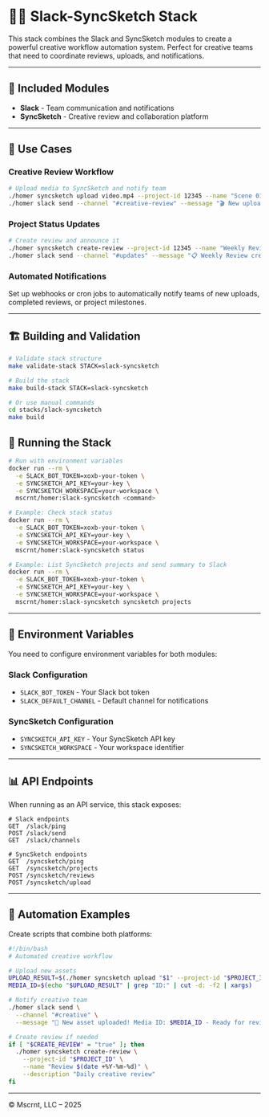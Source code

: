 # 🎨💬 Slack-SyncSketch Stack

This stack combines the Slack and SyncSketch modules to create a powerful creative workflow automation system. Perfect for creative teams that need to coordinate reviews, uploads, and notifications.

---

## 🧱 Included Modules

* **Slack** - Team communication and notifications
* **SyncSketch** - Creative review and collaboration platform

---

## 🚀 Use Cases

### Creative Review Workflow
```bash
# Upload media to SyncSketch and notify team
./homer syncsketch upload video.mp4 --project-id 12345 --name "Scene 01 Draft"
./homer slack send --channel "#creative-review" --message "🎬 New upload: Scene 01 Draft ready for review!"
```

### Project Status Updates
```bash
# Create review and announce it
./homer syncsketch create-review --project-id 12345 --name "Weekly Review" --description "Assets for client approval"
./homer slack send --channel "#updates" --message "📋 Weekly Review created - please check SyncSketch for new assets"
```

### Automated Notifications
Set up webhooks or cron jobs to automatically notify teams of new uploads, completed reviews, or project milestones.

---

## 🏗️ Building and Validation

```bash
# Validate stack structure
make validate-stack STACK=slack-syncsketch

# Build the stack
make build-stack STACK=slack-syncsketch

# Or use manual commands
cd stacks/slack-syncsketch
make build
```

## 🐳 Running the Stack

```bash
# Run with environment variables
docker run --rm \
  -e SLACK_BOT_TOKEN=xoxb-your-token \
  -e SYNCSKETCH_API_KEY=your-key \
  -e SYNCSKETCH_WORKSPACE=your-workspace \
  mscrnt/homer:slack-syncsketch <command>

# Example: Check stack status
docker run --rm \
  -e SLACK_BOT_TOKEN=xoxb-your-token \
  -e SYNCSKETCH_API_KEY=your-key \
  -e SYNCSKETCH_WORKSPACE=your-workspace \
  mscrnt/homer:slack-syncsketch status

# Example: List SyncSketch projects and send summary to Slack
docker run --rm \
  -e SLACK_BOT_TOKEN=xoxb-your-token \
  -e SYNCSKETCH_API_KEY=your-key \
  -e SYNCSKETCH_WORKSPACE=your-workspace \
  mscrnt/homer:slack-syncsketch syncsketch projects
```

---

## 🔧 Environment Variables

You need to configure environment variables for both modules:

### Slack Configuration
- `SLACK_BOT_TOKEN` - Your Slack bot token
- `SLACK_DEFAULT_CHANNEL` - Default channel for notifications

### SyncSketch Configuration
- `SYNCSKETCH_API_KEY` - Your SyncSketch API key
- `SYNCSKETCH_WORKSPACE` - Your workspace identifier

---

## 📊 API Endpoints

When running as an API service, this stack exposes:

```http
# Slack endpoints
GET  /slack/ping
POST /slack/send
GET  /slack/channels

# SyncSketch endpoints  
GET  /syncsketch/ping
GET  /syncsketch/projects
POST /syncsketch/reviews
POST /syncsketch/upload
```

---

## 🔄 Automation Examples

Create scripts that combine both platforms:

```bash
#!/bin/bash
# Automated creative workflow

# Upload new assets
UPLOAD_RESULT=$(./homer syncsketch upload "$1" --project-id "$PROJECT_ID")
MEDIA_ID=$(echo "$UPLOAD_RESULT" | grep "ID:" | cut -d: -f2 | xargs)

# Notify creative team
./homer slack send \
  --channel "#creative" \
  --message "🎨 New asset uploaded! Media ID: $MEDIA_ID - Ready for review"

# Create review if needed
if [ "$CREATE_REVIEW" = "true" ]; then
  ./homer syncsketch create-review \
    --project-id "$PROJECT_ID" \
    --name "Review $(date +%Y-%m-%d)" \
    --description "Daily creative review"
fi
```

---

© Mscrnt, LLC – 2025